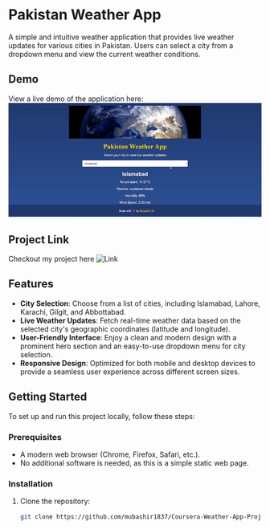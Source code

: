 # Pakistan Weather App

A simple and intuitive weather application that provides live weather updates for various cities in Pakistan. Users can select a city from a dropdown menu and view the current weather conditions.

## Demo

View a live demo of the application here: ![Demo Project](./img/weather.gif)

## Project Link
Checkout my project here ![Link](https://pk-weather.vercel.app/)


## Features


- **City Selection**: Choose from a list of cities, including Islamabad, Lahore, Karachi, Gilgit, and Abbottabad.
- **Live Weather Updates**: Fetch real-time weather data based on the selected city's geographic coordinates (latitude and longitude).
- **User-Friendly Interface**: Enjoy a clean and modern design with a prominent hero section and an easy-to-use dropdown menu for city selection.
- **Responsive Design**: Optimized for both mobile and desktop devices to provide a seamless user experience across different screen sizes.



## Getting Started

To set up and run this project locally, follow these steps:

### Prerequisites

- A modern web browser (Chrome, Firefox, Safari, etc.).
- No additional software is needed, as this is a simple static web page.

### Installation

1. Clone the repository:

   ```bash
   git clone https://github.com/mubashir1837/Coursera-Weather-App-Project.git
